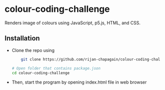 # colour-coding-challenge

Renders image of colours using JavaScript, p5.js, HTML, and CSS. 

## Installation

- Clone the repo using
    ```bash
        git clone https://github.com/rijan-chapagain/colour-coding-challenge.git
    ```
    ```bash
    # Open folder that contains package.json
    cd colour-coding-challenge
    ```

- Then, start the program by opening index.html file in web browser
